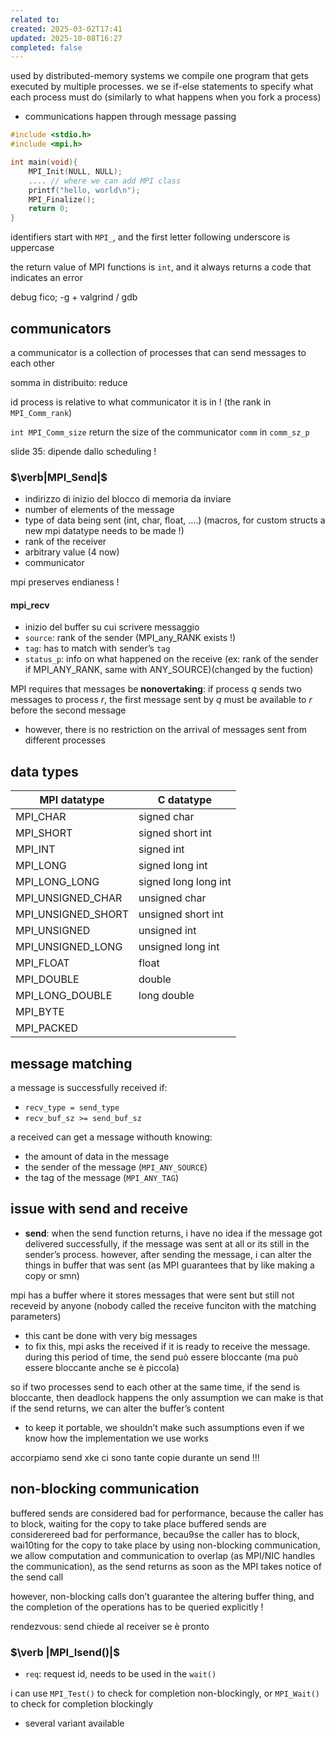 ```yaml
---
related to:
created: 2025-03-02T17:41
updated: 2025-10-08T16:27
completed: false
---
```

used by distributed-memory systems
we compile one program that gets executed by multiple processes. we se if-else statements to specify what each process must do (similarly to what happens when you fork a process)
 - communications happen through message passing

```c
#include <stdio.h>
#include <mpi.h>

int main(void){
	MPI_Init(NULL, NULL);
	.... // where we can add MPI class
	printf("hello, world\n");
	MPI_Finalize();
	return 0;
}
```

identifiers start with `MPI_`, and the first letter following underscore is uppercase


the return value of MPI functions is `int`, and it always returns a code that indicates an error


debug fico; -g + valgrind / gdb

## communicators
a communicator is a collection of processes that can send messages to each other

somma in distribuito: reduce

id process is relative to what communicator it is in ! (the rank in `MPI_Comm_rank`)

`int MPI_Comm_size` return the size of the communicator `comm` in `comm_sz_p`

slide 35: dipende dallo scheduling !
### $\verb|MPI_Send|$
- indirizzo di inizio del blocco di memoria da inviare
- number of elements of the message
- type of data being sent (int, char, float, ….) (macros, for custom structs a new mpi datatype needs to be made !)
- rank of the receiver
- arbitrary value (4 now)
- communicator 

mpi preserves endianess !

#### mpi_recv
- inizio del buffer su cui scrivere messaggio
- `source`: rank of the sender (MPI_any_RANK exists !)
- `tag`: has to match with sender’s `tag`
- `status_p`: info on what happened on the receive (ex: rank of the sender if MPI_ANY_RANK, same with ANY_SOURCE)(changed by the fuction)

MPI requires that messages be **nonovertaking**: if process $q$ sends two messages to process $r$, the first message sent by $q$ must be available to $r$ before the second message
- however, there is no restriction on the arrival of messages sent from different processes

## data types

| MPI datatype       | C datatype           |
| ------------------ | -------------------- |
| MPI_CHAR           | signed char          |
| MPI_SHORT          | signed short int     |
| MPI_INT            | signed int           |
| MPI_LONG           | signed long int      |
| MPI_LONG_LONG      | signed long long int |
| MPI_UNSIGNED_CHAR  | unsigned char        |
| MPI_UNSIGNED_SHORT | unsigned short int   |
| MPI_UNSIGNED       | unsigned int         |
| MPI_UNSIGNED_LONG  | unsigned long int    |
| MPI_FLOAT          | float                |
| MPI_DOUBLE         | double               |
| MPI_LONG_DOUBLE    | long double          |
| MPI_BYTE           |                      |
| MPI_PACKED         |                      |

## message matching
a message is successfully received if:
- `recv_type = send_type`
- `recv_buf_sz >= send_buf_sz`

a received can get a message withouth knowing:
- the amount of data in the message
- the sender of the message (`MPI_ANY_SOURCE`)
- the tag of the message (`MPI_ANY_TAG`)


## issue with send and receive
- **send**: when the send function returns, i  have no idea if the message got delivered successfully, if the message was sent at all or its still in the sender’s process. however, after sending the message, i can alter the things in buffer that was sent (as MPI guarantees that by like making a copy or smn)

mpi has a buffer where it stores messages that were sent but still not receveid by anyone (nobody called the receive funciton with the matching parameters)
- this cant be done with very big messages
- to fix this, mpi asks the received if it is ready to receive the message. during this period of time, the send può essere bloccante (ma può essere bloccante anche se è piccola)

so if two processes send to each other at the same time, if the send is bloccante, then deadlock happens
the only assumption we can make is that if the send returns, we can alter the buffer’s content
- to keep it portable, we shouldn’t make such assumptions even if we know how the implementation we use works


accorpiamo send xke ci sono tante copie durante un send !!!

## non-blocking communication
buffered sends are considered bad for performance, because the caller has to block, waiting for the copy to take place
buffered sends are considerereed bad for performance, becau9se the caller has to block, wai10ting for the copy to take place
	by using non-blocking communication, we allow computation and communication to overlap (as MPI/NIC handles the communication), as the send returns as soon as the MPI takes notice of the send call

however, non-blocking calls don’t guarantee the altering buffer thing, and the completion of the operations has to be queried explicitly !


rendezvous: send chiede al receiver se è pronto

### $\verb |MPI_Isend()|$
 - `req`: request id, needs to be used in the `wait()`

i can use `MPI_Test()` to check for completion non-blockingly, or `MPI_Wait()` to check for completion blockingly
- several variant available
